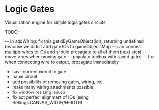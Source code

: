 # Logic Gates

Visualization engine for simple logic gates circuits

TODO:

-- in addWiring: fix this.getIdByGameObject(io1); returning undefined beacuse we didn't add gate IOs to gameObjectsMap
-- can connect multiple wires to IOs and should propagate to all of them (next step)
-- move wires when moving gate
-- populate toolbox with saved gates
-- fix: when connecting wire to output, propagate immediatelly

-   save current circuit to gate
-   name circuit
-   add possibility of removing gates, wiring, etc.
-   make many wiring attachments possible
-   fix window resizing issues
-   fix not perfect alignment of IOs (using Settings.CANVAS_WIDTH/HEIGTH)
